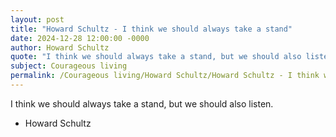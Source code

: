 ```yaml
---
layout: post
title: "Howard Schultz - I think we should always take a stand"
date: 2024-12-28 12:00:00 -0000
author: Howard Schultz
quote: "I think we should always take a stand, but we should also listen."
subject: Courageous living
permalink: /Courageous living/Howard Schultz/Howard Schultz - I think we should always take a stand
---
```


I think we should always take a stand, but we should also listen.

- Howard Schultz
